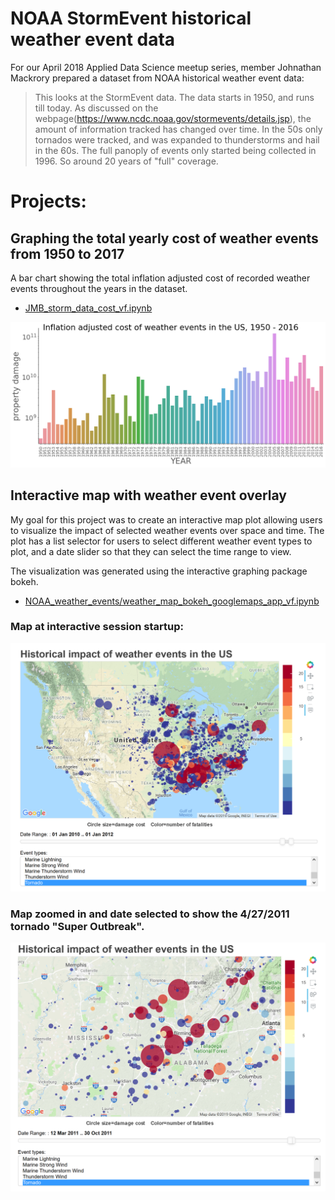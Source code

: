 # NOAA StormEvent historical weather event data

For our April 2018 Applied Data Science meetup series, member Johnathan Mackrory prepared a dataset from NOAA historical weather event data:

> This looks at the StormEvent data. The data starts in 1950, and runs till today. As discussed on the webpage(https://www.ncdc.noaa.gov/stormevents/details.jsp), the amount of information tracked has changed over time. In the 50s only tornados were tracked, and was expanded to thunderstorms and hail in the 60s. The full panoply of events only started being collected in 1996. So around 20 years of "full" coverage.


# Projects:

## Graphing the total yearly cost of weather events from 1950 to 2017

A bar chart showing the total inflation adjusted cost of recorded weather events throughout the years in the dataset.

- [JMB_storm_data_cost_vf.ipynb](http://nbviewer.jupyter.org/github/johnmburt/projects/blob/master/NOAA_weather_events/JMB_storm_data_cost_vf.ipynb)

![yearly cost](yearly_cost.png)


## Interactive map with weather event overlay 

My goal for this project was to create an interactive map plot allowing users to visualize the impact of selected weather events over space and time. The plot has a list selector for users to select different weather event types to plot, and a date slider so that they can select the time range to view. 

The visualization was generated using the interactive graphing package bokeh.

- [NOAA_weather_events/weather_map_bokeh_googlemaps_app_vf.ipynb](http://nbviewer.jupyter.org/github/johnmburt/projects/blob/master/NOAA_weather_events/weather_map_bokeh_googlemaps_app_vf.ipynb)


### Map at interactive session startup:

![NOAA weather map](./weather_event_map.png)


### Map zoomed in and date selected to show the 4/27/2011 tornado "Super Outbreak".
![NOAA weather map](./weather_event_map_04-27-11_outbreak.png)
